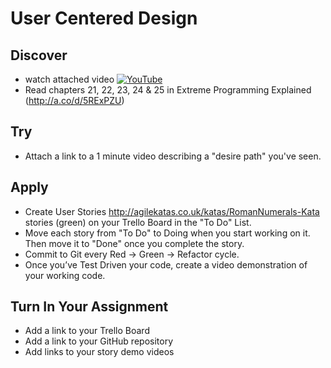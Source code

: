 # User Centered Design

## Discover
-  watch attached video [![YouTube](https://i.ytimg.com/vi/P9B8PmUR64U/default.jpg)](https://www.youtube.com/watch?v=P9B8PmUR64U)
- Read chapters 21, 22, 23, 24 & 25 in Extreme Programming Explained (http://a.co/d/5RExPZU)

## Try
-  Attach a link to a 1 minute video describing a "desire path" you've seen.

## Apply
- Create User Stories http://agilekatas.co.uk/katas/RomanNumerals-Kata stories (green) on your Trello Board in the "To Do" List.
- Move each story from "To Do" to Doing when you start working on it.  Then move it to "Done" once you complete the story.
- Commit to Git every Red -> Green -> Refactor cycle.
- Once you’ve Test Driven your code, create a video demonstration of your working code.


## Turn In Your Assignment
- Add a link to your Trello Board
- Add a link to your GitHub repository
- Add links to your story demo videos